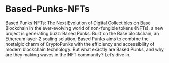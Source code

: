 # Based-Punks-NFTs
Based Punks NFTs: The Next Evolution of Digital Collectibles on Base Blockchain
In the ever-evolving world of non-fungible tokens (NFTs), a new project is generating buzz: Based Punks. Built on the Base blockchain, an Ethereum layer-2 scaling solution, Based Punks aims to combine the nostalgic charm of CryptoPunks with the efficiency and accessibility of modern blockchain technology. But what exactly are Based Punks, and why are they making waves in the NFT community? Let’s dive in.
